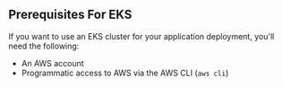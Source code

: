 ## Prerequisites For EKS

If you want to use an EKS cluster for your application deployment, you'll need the following:
- An AWS account
- Programmatic access to AWS via the AWS CLI (`aws cli`)
